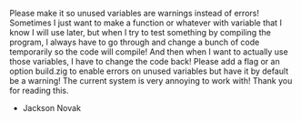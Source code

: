 Please make it so unused variables are warnings instead of errors! Sometimes I just want to make a function or whatever with variable that I know I will use later, but when I try to test something by compiling the program, I always have to go through and change a bunch of code temporarily so the code will compile! And then when I want to actually use those variables, I have to change the code back! Please add a flag or an option build.zig to enable errors on unused variables but have it by default be a warning! The current system is very annoying to work with! Thank you for reading this.

- Jackson Novak